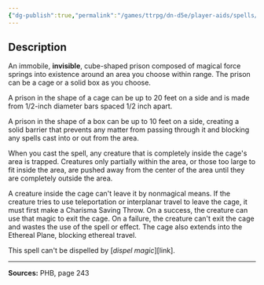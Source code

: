 ```yaml
---
{"dg-publish":true,"permalink":"/games/ttrpg/dn-d5e/player-aids/spells/level-7/forcecage/","tags":["TTRPG/DND/5e","verbal","somatic","material"]}
---
```



## Description
An immobile, **invisible**, cube-shaped prison composed of magical force springs into existence around an area you choose within range.
The prison can be a cage or a solid box as you choose.

A prison in the shape of a cage can be up to 20 feet on a side and is made from 1/2-inch diameter bars spaced 1/2 inch apart.

A prison in the shape of a box can be up to 10 feet on a side, creating a solid barrier that prevents any matter from passing through it and blocking any spells cast into or out from the area.

When you cast the spell, any creature that is completely inside the cage's area is trapped.
Creatures only partially within the area, or those too large to fit inside the area, are pushed away from the center of the area until they are completely outside the area.

A creature inside the cage can't leave it by nonmagical means.
If the creature tries to use teleportation or interplanar travel to leave the cage, it must first make a Charisma Saving Throw.
On a success, the creature can use that magic to exit the cage.
On a failure, the creature can't exit the cage and wastes the use of the spell or effect.
The cage also extends into the Ethereal Plane, blocking ethereal travel.

This spell can't be dispelled by [*dispel magic*][link].

---

**Sources:** PHB, page 243
